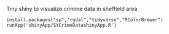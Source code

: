 Tiny shiny to visualize crimine data in sheffield area

```{r}
install.packages("sp","rgdal","tidyverse","RColorBrewer")
runApp('shinyApp/SYCrimeDatashinyApp.R')
```